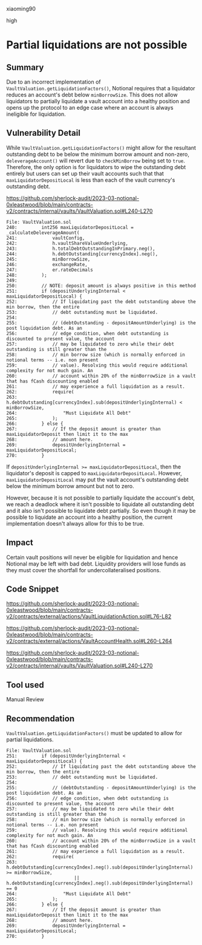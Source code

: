 xiaoming90

high

# Partial liquidations are not possible

## Summary

Due to an incorrect implementation of `VaultValuation.getLiquidationFactors()`, Notional requires that a liquidator reduces an account's debt below `minBorrowSize`. This does not allow liquidators to partially liquidate a vault account into a healthy position and opens up the protocol to an edge case where an account is always ineligible for liquidation. 

## Vulnerability Detail

While `VaultValuation.getLiquidationFactors()` might allow for the resultant outstanding debt to be below the minimum borrow amount and non-zero, `deleverageAccount()` will revert due to `checkMinBorrow` being set to `true`. Therefore, the only option is for liquidators to wipe the outstanding debt entirely but users can set up their vault accounts such that that `maxLiquidatorDepositLocal` is less than each of the vault currency's outstanding debt.

https://github.com/sherlock-audit/2023-03-notional-0xleastwood/blob/main/contracts-v2/contracts/internal/vaults/VaultValuation.sol#L240-L270

```solidity
File: VaultValuation.sol
240:         int256 maxLiquidatorDepositLocal = _calculateDeleverageAmount(
241:             vaultConfig,
242:             h.vaultShareValueUnderlying,
243:             h.totalDebtOutstandingInPrimary.neg(),
244:             h.debtOutstanding[currencyIndex].neg(),
245:             minBorrowSize,
246:             exchangeRate,
247:             er.rateDecimals
248:         );
249: 
250:         // NOTE: deposit amount is always positive in this method
251:         if (depositUnderlyingInternal < maxLiquidatorDepositLocal) {
252:             // If liquidating past the debt outstanding above the min borrow, then the entire
253:             // debt outstanding must be liquidated.
254: 
255:             // (debtOutstanding - depositAmountUnderlying) is the post liquidation debt. As an
256:             // edge condition, when debt outstanding is discounted to present value, the account
257:             // may be liquidated to zero while their debt outstanding is still greater than the
258:             // min borrow size (which is normally enforced in notional terms -- i.e. non present
259:             // value). Resolving this would require additional complexity for not much gain. An
260:             // account within 20% of the minBorrowSize in a vault that has fCash discounting enabled
261:             // may experience a full liquidation as a result.
262:             require(
263:                 h.debtOutstanding[currencyIndex].sub(depositUnderlyingInternal) < minBorrowSize,
264:                 "Must Liquidate All Debt"
265:             );
266:         } else {
267:             // If the deposit amount is greater than maxLiquidatorDeposit then limit it to the max
268:             // amount here.
269:             depositUnderlyingInternal = maxLiquidatorDepositLocal;
270:         }
```

If `depositUnderlyingInternal >= maxLiquidatorDepositLocal`, then the liquidator's deposit is capped to `maxLiquidatorDepositLocal`. However, `maxLiquidatorDepositLocal` may put the vault account's outstanding debt below the minimum borrow amount but not to zero. 

However, because it is not possible to partially liquidate the account's debt, we reach a deadlock where it isn't possible to liquidate all outstanding debt and it also isn't possible to liquidate debt partially. So even though it may be possible to liquidate an account into a healthy position, the current implementation doesn't always allow for this to be true.

## Impact

Certain vault positions will never be eligible for liquidation and hence Notional may be left with bad debt. Liquidity providers will lose funds as they must cover the shortfall for undercollateralised positions.

## Code Snippet

https://github.com/sherlock-audit/2023-03-notional-0xleastwood/blob/main/contracts-v2/contracts/external/actions/VaultLiquidationAction.sol#L76-L82

https://github.com/sherlock-audit/2023-03-notional-0xleastwood/blob/main/contracts-v2/contracts/external/actions/VaultAccountHealth.sol#L260-L264

https://github.com/sherlock-audit/2023-03-notional-0xleastwood/blob/main/contracts-v2/contracts/internal/vaults/VaultValuation.sol#L240-L270

## Tool used

Manual Review

## Recommendation

`VaultValuation.getLiquidationFactors()` must be updated to allow for partial liquidations.

```solidity
File: VaultValuation.sol
251:         if (depositUnderlyingInternal < maxLiquidatorDepositLocal) {
252:             // If liquidating past the debt outstanding above the min borrow, then the entire
253:             // debt outstanding must be liquidated.
254: 
255:             // (debtOutstanding - depositAmountUnderlying) is the post liquidation debt. As an
256:             // edge condition, when debt outstanding is discounted to present value, the account
257:             // may be liquidated to zero while their debt outstanding is still greater than the
258:             // min borrow size (which is normally enforced in notional terms -- i.e. non present
259:             // value). Resolving this would require additional complexity for not much gain. An
260:             // account within 20% of the minBorrowSize in a vault that has fCash discounting enabled
261:             // may experience a full liquidation as a result.
262:             require(
263:                 h.debtOutstanding[currencyIndex].neg().sub(depositUnderlyingInternal) >= minBorrowSize,
                         || h.debtOutstanding[currencyIndex].neg().sub(depositUnderlyingInternal) == 0
264:                 "Must Liquidate All Debt"
265:             );
266:         } else {
267:             // If the deposit amount is greater than maxLiquidatorDeposit then limit it to the max
268:             // amount here.
269:             depositUnderlyingInternal = maxLiquidatorDepositLocal;
270:         }
```